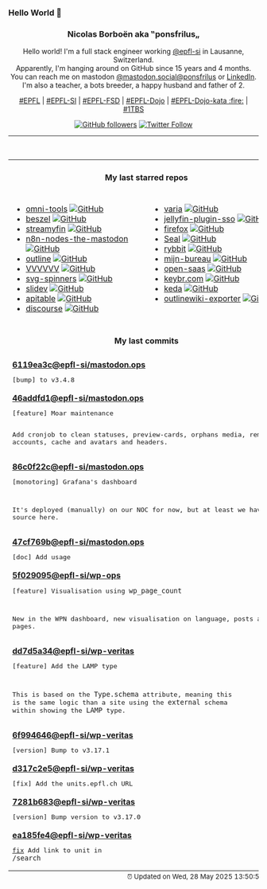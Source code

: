 ### Hello World 👋

<p align="center">
  <!-- use https://avatars.githubusercontent.com/u/176002?v=4 for your default github picture 
  <img src="https://raw.githubusercontent.com/ponsfrilus/ponsfrilus/master/img/ponsfrilus.png" title="Nicolas Borboën aka ‟ponsfrilus„" alt="Nicolas Borboën aka ‟ponsfrilus„" /> -->
  <h3 align="center">
    Nicolas Borboën aka ‟ponsfrilus„
  </h3>
  <p align="center">
    Hello world! I'm a full stack engineer working <a href="https://github.com/epfl-si">@epfl-si</a> in Lausanne, Switzerland.
    <br />Apparently, I'm hanging around on GitHub since 15 years and 4 months.
    <br />You can reach me on mastodon <a href="https://mastodon.social/@ponsfrilus" rel="me">@mastodon.social@ponsfrilus</a> or <a href="http://linkedin.com/in/nicolasborboen">LinkedIn</a>.
    <br />I'm also a teacher, a bots breeder, a happy husband and father of 2.
  </p>
  <p align="center">
    <a href="https://www.epfl.ch">#EPFL</a> | 
    <a href="https://github.com/epfl-si/">#EPFL-SI</a> | 
    <a href="https://github.com/epfl-fsd">#EPFL-FSD</a> | 
    <a href="https://github.com/topics/epfl-dojo">#EPFL-Dojo</a> | 
    <a href="https://github.com/topics/epfl-dojo-kata">#EPFL-Dojo-kata :fire:</a> | 
    <a href="https://en.wikipedia.org/wiki/Indentation_style#Variant:_1TBS_(OTBS)">#1TBS</a>
  </p>
  <p align="center">
    <a href="https://github.com/ponsfrilus"><img alt="GitHub followers" src="https://img.shields.io/github/followers/ponsfrilus?label=Follow%20me%20on%20github&style=social"></a>
    <a href="https://twitter.com/ponsfrilus"><img alt="Twitter Follow" src="https://img.shields.io/twitter/follow/ponsfrilus?label=follow%20me%20on%20twitter&style=social"></a>
  </p>
  </p><hr><table align="center">
<tr>
<td colspan="2" align="center"><h4>My last starred repos</h4></td>
</tr>
<tr>
<td valign="top">
<ul>
<li>
<a href="https://github.com/iib0011/omni-tools" title="Self-hosted collection of powerful web-based tools for everyday tasks. No ads, no tracking, just fast, accessible utilities right from your browser!" target="_blank">omni-tools</a>&nbsp;<a href="https://github.com/iib0011/omni-tools" title="Self-hosted collection of powerful web-based tools for everyday tasks. No ads, no tracking, just fast, accessible utilities right from your browser!" target="_blank"><img src="https://img.shields.io/github/stars/iib0011/omni-tools?style=social" alt="GitHub"></a>
</li>
<li>
<a href="https://github.com/henrygd/beszel" title="Lightweight server monitoring hub with historical data, docker stats, and alerts." target="_blank">beszel</a>&nbsp;<a href="https://github.com/henrygd/beszel" title="Lightweight server monitoring hub with historical data, docker stats, and alerts." target="_blank"><img src="https://img.shields.io/github/stars/henrygd/beszel?style=social" alt="GitHub"></a>
</li>
<li>
<a href="https://github.com/streamyfin/streamyfin" title="A Jellyfin client built with Expo" target="_blank">streamyfin</a>&nbsp;<a href="https://github.com/streamyfin/streamyfin" title="A Jellyfin client built with Expo" target="_blank"><img src="https://img.shields.io/github/stars/streamyfin/streamyfin?style=social" alt="GitHub"></a>
</li>
<li>
<a href="https://github.com/redoracle/n8n-nodes-the-mastodon" title="A community maintained n8n node for Mastodon, seamlessly integrate Mastodon API operations (statuses, accounts, timelines, media, admin endpoints, and more) into your n8n workflows." target="_blank">n8n-nodes-the-mastodon</a>&nbsp;<a href="https://github.com/redoracle/n8n-nodes-the-mastodon" title="A community maintained n8n node for Mastodon, seamlessly integrate Mastodon API operations (statuses, accounts, timelines, media, admin endpoints, and more) into your n8n workflows." target="_blank"><img src="https://img.shields.io/github/stars/redoracle/n8n-nodes-the-mastodon?style=social" alt="GitHub"></a>
</li>
<li>
<a href="https://github.com/outline/outline" title="The fastest knowledge base for growing teams. Beautiful, realtime collaborative, feature packed, and markdown compatible." target="_blank">outline</a>&nbsp;<a href="https://github.com/outline/outline" title="The fastest knowledge base for growing teams. Beautiful, realtime collaborative, feature packed, and markdown compatible." target="_blank"><img src="https://img.shields.io/github/stars/outline/outline?style=social" alt="GitHub"></a>
</li>
<li>
<a href="https://github.com/TerryCavanagh/VVVVVV" title="The source code to VVVVVV! http://thelettervsixtim.es/" target="_blank">VVVVVV</a>&nbsp;<a href="https://github.com/TerryCavanagh/VVVVVV" title="The source code to VVVVVV! http://thelettervsixtim.es/" target="_blank"><img src="https://img.shields.io/github/stars/TerryCavanagh/VVVVVV?style=social" alt="GitHub"></a>
</li>
<li>
<a href="https://github.com/n3r4zzurr0/svg-spinners" title="A collection of 24 x 24 dp SVG spinners! (CSS & SMIL)" target="_blank">svg-spinners</a>&nbsp;<a href="https://github.com/n3r4zzurr0/svg-spinners" title="A collection of 24 x 24 dp SVG spinners! (CSS & SMIL)" target="_blank"><img src="https://img.shields.io/github/stars/n3r4zzurr0/svg-spinners?style=social" alt="GitHub"></a>
</li>
<li>
<a href="https://github.com/slidevjs/slidev" title="Presentation Slides for Developers" target="_blank">slidev</a>&nbsp;<a href="https://github.com/slidevjs/slidev" title="Presentation Slides for Developers" target="_blank"><img src="https://img.shields.io/github/stars/slidevjs/slidev?style=social" alt="GitHub"></a>
</li>
<li>
<a href="https://github.com/apitable/apitable" title="🚀🎉📚 APITable, an API-oriented low-code platform for building collaborative apps and better than all other Airtable open-source alternatives. " target="_blank">apitable</a>&nbsp;<a href="https://github.com/apitable/apitable" title="🚀🎉📚 APITable, an API-oriented low-code platform for building collaborative apps and better than all other Airtable open-source alternatives. " target="_blank"><img src="https://img.shields.io/github/stars/apitable/apitable?style=social" alt="GitHub"></a>
</li>
<li>
<a href="https://github.com/discourse/discourse" title="A platform for community discussion. Free, open, simple." target="_blank">discourse</a>&nbsp;<a href="https://github.com/discourse/discourse" title="A platform for community discussion. Free, open, simple." target="_blank"><img src="https://img.shields.io/github/stars/discourse/discourse?style=social" alt="GitHub"></a>
</li>
</ul>
<img width="450" height="1" /></td>
<td valign="top">
<ul>
<li>
<a href="https://github.com/giantpinkrobots/varia" title="Download manager that supports regular downloads, torrents and videos" target="_blank">varia</a>&nbsp;<a href="https://github.com/giantpinkrobots/varia" title="Download manager that supports regular downloads, torrents and videos" target="_blank"><img src="https://img.shields.io/github/stars/giantpinkrobots/varia?style=social" alt="GitHub"></a>
</li>
<li>
<a href="https://github.com/9p4/jellyfin-plugin-sso" title="This plugin allows users to sign in through an SSO provider (such as Google, Microsoft, or your own provider). This enables one-click signin." target="_blank">jellyfin-plugin-sso</a>&nbsp;<a href="https://github.com/9p4/jellyfin-plugin-sso" title="This plugin allows users to sign in through an SSO provider (such as Google, Microsoft, or your own provider). This enables one-click signin." target="_blank"><img src="https://img.shields.io/github/stars/9p4/jellyfin-plugin-sso?style=social" alt="GitHub"></a>
</li>
<li>
<a href="https://github.com/mozilla-firefox/firefox" title="The official repository of Mozilla's Firefox web browser." target="_blank">firefox</a>&nbsp;<a href="https://github.com/mozilla-firefox/firefox" title="The official repository of Mozilla's Firefox web browser." target="_blank"><img src="https://img.shields.io/github/stars/mozilla-firefox/firefox?style=social" alt="GitHub"></a>
</li>
<li>
<a href="https://github.com/JunkFood02/Seal" title="🦭 Video/Audio Downloader for Android, based on yt-dlp, designed with Material You" target="_blank">Seal</a>&nbsp;<a href="https://github.com/JunkFood02/Seal" title="🦭 Video/Audio Downloader for Android, based on yt-dlp, designed with Material You" target="_blank"><img src="https://img.shields.io/github/stars/JunkFood02/Seal?style=social" alt="GitHub"></a>
</li>
<li>
<a href="https://github.com/rybbit-io/rybbit" title="🐸 Rybbit - open-source and privacy-friendly alternative to Google Analytics that is 10x more intuitive." target="_blank">rybbit</a>&nbsp;<a href="https://github.com/rybbit-io/rybbit" title="🐸 Rybbit - open-source and privacy-friendly alternative to Google Analytics that is 10x more intuitive." target="_blank"><img src="https://img.shields.io/github/stars/rybbit-io/rybbit?style=social" alt="GitHub"></a>
</li>
<li>
<a href="https://github.com/MinBZK/mijn-bureau" title="Onderzoek naar open source samenwerksoftware voor, door en met overheden." target="_blank">mijn-bureau</a>&nbsp;<a href="https://github.com/MinBZK/mijn-bureau" title="Onderzoek naar open source samenwerksoftware voor, door en met overheden." target="_blank"><img src="https://img.shields.io/github/stars/MinBZK/mijn-bureau?style=social" alt="GitHub"></a>
</li>
<li>
<a href="https://github.com/wasp-lang/open-saas" title="A free, open-source SaaS app starter for React & Node.js with superpowers. Full-featured. Community-driven." target="_blank">open-saas</a>&nbsp;<a href="https://github.com/wasp-lang/open-saas" title="A free, open-source SaaS app starter for React & Node.js with superpowers. Full-featured. Community-driven." target="_blank"><img src="https://img.shields.io/github/stars/wasp-lang/open-saas?style=social" alt="GitHub"></a>
</li>
<li>
<a href="https://github.com/aradzie/keybr.com" title="The smartest way to learn touch typing and improve your typing speed." target="_blank">keybr.com</a>&nbsp;<a href="https://github.com/aradzie/keybr.com" title="The smartest way to learn touch typing and improve your typing speed." target="_blank"><img src="https://img.shields.io/github/stars/aradzie/keybr.com?style=social" alt="GitHub"></a>
</li>
<li>
<a href="https://github.com/kedacore/keda" title=" KEDA is a Kubernetes-based Event Driven Autoscaling component. It provides event driven scale for any container running in Kubernetes " target="_blank">keda</a>&nbsp;<a href="https://github.com/kedacore/keda" title=" KEDA is a Kubernetes-based Event Driven Autoscaling component. It provides event driven scale for any container running in Kubernetes " target="_blank"><img src="https://img.shields.io/github/stars/kedacore/keda?style=social" alt="GitHub"></a>
</li>
<li>
<a href="https://github.com/dwesh163/outlinewiki-exporter" title="null" target="_blank">outlinewiki-exporter</a>&nbsp;<a href="https://github.com/dwesh163/outlinewiki-exporter" title="null" target="_blank"><img src="https://img.shields.io/github/stars/dwesh163/outlinewiki-exporter?style=social" alt="GitHub"></a>
</li>
</ul>
<img width="450" height="1" /></td>
</tr>
<tr>
<td colspan="2" align="center"><h4>My last commits</h4></td>
</tr>
<tr>
        <td colspan="2">
          <div><strong><a href="https://api.github.com/repos/epfl-si/mastodon.ops/commits/6119ea3c72fa45bce09a60c8281cb405678d9283" title="2025-05-26T19:22:02.000+02:00" target="_blank">6119ea3c</a><a href="https://github.com/epfl-si">@epfl-si</a><a href="https://github.com/epfl-si/mastodon.ops" title="Mastodon server of EPFL">/mastodon.ops</a></strong></div>
          <pre>[bump] to v3.4.8</pre>
        </td>
        </tr><tr>
        <td colspan="2">
          <div><strong><a href="https://api.github.com/repos/epfl-si/mastodon.ops/commits/46addfd1c293be15e509e084bbc0e73e83e5bd86" title="2025-05-26T19:19:03.000+02:00" target="_blank">46addfd1</a><a href="https://github.com/epfl-si">@epfl-si</a><a href="https://github.com/epfl-si/mastodon.ops" title="Mastodon server of EPFL">/mastodon.ops</a></strong></div>
          <pre>[feature] Moar maintenance

Add cronjob to clean statuses, preview-cards, orphans media, remote 
accounts, cache and avatars and headers.</pre>
        </td>
        </tr><tr>
        <td colspan="2">
          <div><strong><a href="https://api.github.com/repos/epfl-si/mastodon.ops/commits/86c0f22c0eb5165afbda2a3369d8190a9532bf6b" title="2025-05-26T09:55:51.000+02:00" target="_blank">86c0f22c</a><a href="https://github.com/epfl-si">@epfl-si</a><a href="https://github.com/epfl-si/mastodon.ops" title="Mastodon server of EPFL">/mastodon.ops</a></strong></div>
          <pre>[monotoring] Grafana's dashboard

It's deployed (manually) on our NOC for now, but at least we have the 
source here.</pre>
        </td>
        </tr><tr>
        <td colspan="2">
          <div><strong><a href="https://api.github.com/repos/epfl-si/mastodon.ops/commits/47cf769b8bc9a51264c29a2a1eeb5dbd01eb4cd9" title="2025-05-26T09:54:19.000+02:00" target="_blank">47cf769b</a><a href="https://github.com/epfl-si">@epfl-si</a><a href="https://github.com/epfl-si/mastodon.ops" title="Mastodon server of EPFL">/mastodon.ops</a></strong></div>
          <pre>[doc] Add usage</pre>
        </td>
        </tr><tr>
        <td colspan="2">
          <div><strong><a href="https://api.github.com/repos/epfl-si/wp-ops/commits/5f029095253e552ca320fb3b44bf74f6211c7601" title="2025-05-22T11:56:46.000+02:00" target="_blank">5f029095</a><a href="https://github.com/epfl-si">@epfl-si</a><a href="https://github.com/epfl-si/wp-ops" title="DevOps infrastructure for the WordPress-at-EFPL project">/wp-ops</a></strong></div>
          <pre>[feature] Visualisation using `wp_page_count`

New in the WPN dashboard, new visualisation on language, posts and 
pages.</pre>
        </td>
        </tr><tr>
        <td colspan="2">
          <div><strong><a href="https://api.github.com/repos/epfl-si/wp-veritas/commits/dd7d5a3474153b80c2c22ab04be8a7ff3bd23815" title="2025-05-20T11:30:12.000+02:00" target="_blank">dd7d5a34</a><a href="https://github.com/epfl-si">@epfl-si</a><a href="https://github.com/epfl-si/wp-veritas" title="https://wp-veritas.epfl.ch">/wp-veritas</a></strong></div>
          <pre>[feature] Add the LAMP type

This is based on the `Type.schema` attribute, meaning this is the same 
logic than a site using the `external` schema within showing the `LAMP` 
type.</pre>
        </td>
        </tr><tr>
        <td colspan="2">
          <div><strong><a href="https://api.github.com/repos/epfl-si/wp-veritas/commits/6f994646dc9cf0812b95b324e708417574d6adf7" title="2025-05-16T16:38:12.000+02:00" target="_blank">6f994646</a><a href="https://github.com/epfl-si">@epfl-si</a><a href="https://github.com/epfl-si/wp-veritas" title="https://wp-veritas.epfl.ch">/wp-veritas</a></strong></div>
          <pre>[version] Bump to v3.17.1</pre>
        </td>
        </tr><tr>
        <td colspan="2">
          <div><strong><a href="https://api.github.com/repos/epfl-si/wp-veritas/commits/d317c2e58d0e85e89810360ee002aaa8a61ccf56" title="2025-05-16T16:37:37.000+02:00" target="_blank">d317c2e5</a><a href="https://github.com/epfl-si">@epfl-si</a><a href="https://github.com/epfl-si/wp-veritas" title="https://wp-veritas.epfl.ch">/wp-veritas</a></strong></div>
          <pre>[fix] Add the units.epfl.ch URL</pre>
        </td>
        </tr><tr>
        <td colspan="2">
          <div><strong><a href="https://api.github.com/repos/epfl-si/wp-veritas/commits/7281b683a3c3ac2168498c8288128680cf053f2b" title="2025-05-16T15:42:38.000+02:00" target="_blank">7281b683</a><a href="https://github.com/epfl-si">@epfl-si</a><a href="https://github.com/epfl-si/wp-veritas" title="https://wp-veritas.epfl.ch">/wp-veritas</a></strong></div>
          <pre>[version] Bump version to v3.17.0</pre>
        </td>
        </tr><tr>
        <td colspan="2">
          <div><strong><a href="https://api.github.com/repos/epfl-si/wp-veritas/commits/ea185fe449c14b6eed3a112ef4decae0dbffa5f2" title="2025-05-16T15:41:26.000+02:00" target="_blank">ea185fe4</a><a href="https://github.com/epfl-si">@epfl-si</a><a href="https://github.com/epfl-si/wp-veritas" title="https://wp-veritas.epfl.ch">/wp-veritas</a></strong></div>
          <pre>[fix](INC0716591) Add link to unit in `/search`</pre>
        </td>
        </tr><tfoot>
<tr>
<td colspan="2" align="right">
<img width="900" height="1" />
<small>⏰ Updated on Wed, 28 May 2025 13:50:58 GMT</small>
</td>
</tr>
</tfoot>
<br />
</table>
